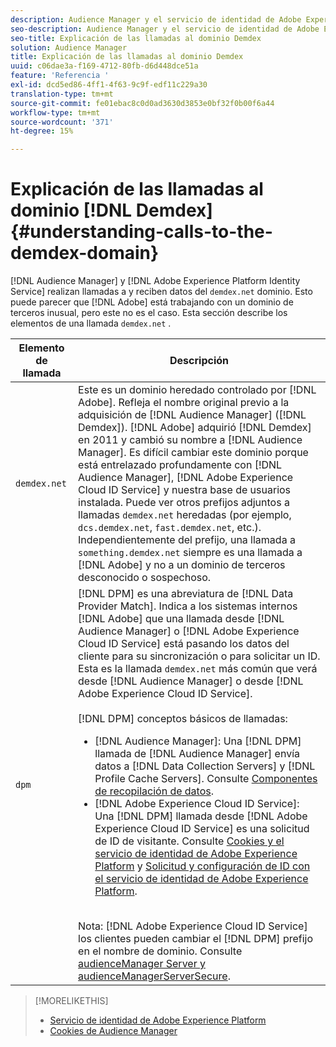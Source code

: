 ```yaml
---
description: Audience Manager y el servicio de identidad de Adobe Experience Platform realizan llamadas al dominio demdex.net y reciben datos de él. Esto puede parecer que Adobe está trabajando con un dominio de terceros inusual, pero este no es el caso. En esta sección se describen los elementos de una llamada a demdex.net.
seo-description: Audience Manager y el servicio de identidad de Adobe Experience Platform realizan llamadas al dominio demdex.net y reciben datos de él. Esto puede parecer que Adobe está trabajando con un dominio de terceros inusual, pero este no es el caso. En esta sección se describen los elementos de una llamada a demdex.net.
seo-title: Explicación de las llamadas al dominio Demdex
solution: Audience Manager
title: Explicación de las llamadas al dominio Demdex
uuid: c06dae3a-f169-4712-80fb-d6d448dce51a
feature: 'Referencia '
exl-id: dcd5ed86-4ff1-4f63-9c9f-edf11c229a30
translation-type: tm+mt
source-git-commit: fe01ebac8c0d0ad3630d3853e0bf32f0b00f6a44
workflow-type: tm+mt
source-wordcount: '371'
ht-degree: 15%

---
```


# Explicación de las llamadas al dominio [!DNL Demdex] {#understanding-calls-to-the-demdex-domain}

[!DNL Audience Manager] y  [!DNL Adobe Experience Platform Identity Service] realizan llamadas a y reciben datos del  `demdex.net` dominio. Esto puede parecer que [!DNL Adobe] está trabajando con un dominio de terceros inusual, pero este no es el caso. Esta sección describe los elementos de una llamada `demdex.net` .

| Elemento de llamada | Descripción |
|---|---|
| `demdex.net` | Este es un dominio heredado controlado por [!DNL Adobe]. Refleja el nombre original previo a la adquisición de [!DNL Audience Manager] ([!DNL Demdex]). [!DNL Adobe] adquirió [!DNL Demdex] en 2011 y cambió su nombre a [!DNL Audience Manager]. Es difícil cambiar este dominio porque está entrelazado profundamente con [!DNL Audience Manager], [!DNL Adobe Experience Cloud ID Service] y nuestra base de usuarios instalada. Puede ver otros prefijos adjuntos a llamadas `demdex.net` heredadas (por ejemplo, `dcs.demdex.net`, `fast.demdex.net`, etc.). Independientemente del prefijo, una llamada a `something.demdex.net` siempre es una llamada a [!DNL Adobe] y no a un dominio de terceros desconocido o sospechoso. |
| `dpm` | [!DNL DPM] es una abreviatura de  [!DNL Data Provider Match]. Indica a los sistemas internos [!DNL Adobe] que una llamada desde [!DNL Audience Manager] o [!DNL Adobe Experience Cloud ID Service] está pasando los datos del cliente para su sincronización o para solicitar un ID. Esta es la llamada `demdex.net` más común que verá desde [!DNL Audience Manager] o desde [!DNL Adobe Experience Cloud ID Service]. <br><br>[!DNL DPM] conceptos básicos de llamadas: <ul><li>[!DNL Audience Manager]: Una  [!DNL DPM] llamada de  [!DNL Audience Manager] envía datos a  [!DNL Data Collection Servers] y  [!DNL Profile Cache Servers]. Consulte [Componentes de recopilación de datos](../reference/system-components/components-data-collection.md).</li><li>[!DNL Adobe Experience Cloud ID Service]: Una  [!DNL DPM] llamada desde  [!DNL Adobe Experience Cloud ID Service] es una solicitud de ID de visitante. Consulte [Cookies y el servicio de identidad de Adobe Experience Platform](https://docs.adobe.com/content/help/es-ES/id-service/using/intro/cookies.html) y [Solicitud y configuración de ID con el servicio de identidad de Adobe Experience Platform](https://docs.adobe.com/content/help/en/id-service/using/intro/id-request.html).</li></ul><br>Nota:  [!DNL Adobe Experience Cloud ID Service] los clientes pueden cambiar el  [!DNL DPM] prefijo en el nombre de dominio. Consulte [audienceManager Server y audienceManagerServerSecure](https://docs.adobe.com/content/help/en/id-service/using/id-service-api/configurations/subdomain-config.html). |

>[!MORELIKETHIS]
>
>* [Servicio de identidad de Adobe Experience Platform](https://docs.adobe.com/content/help/en/id-service/using/home.html)
>* [Cookies de Audience Manager](https://docs.adobe.com/content/help/es-ES/core-services/interface/ec-cookies/cookies-am.html)

